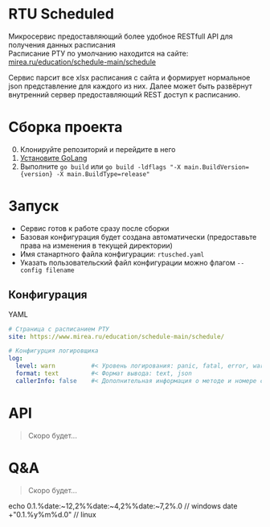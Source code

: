 # RTU Scheduled
Микросервис предоставляющий более удобное RESTfull API для получения данных расписания  
Расписание РТУ по умолчанию находится на сайте: [mirea.ru/education/schedule-main/schedule](https://www.mirea.ru/education/schedule-main/schedule/)  

Сервис парсит все xlsx расписания с сайта и формирует нормальное json представление для каждого из них.
Далее может быть развёрнут внутренний сервер предоставляющий REST доступ к расписанию.  

# Сборка проекта
0. Клонируйте репозиторий и перейдите в него
1. [Установите GoLang](https://golang.org/dl/)
2. Выполните `go build` или `go build -ldflags "-X main.BuildVersion={version} -X main.BuildType=release"`

# Запуск
- Сервис готов к работе сразу после сборки  
- Базовая конфигурация будет создана автоматически (предоставьте права на изменения в текущей директории)
- Имя станартного файла конфигурации: `rtusched.yaml`  
- Указать пользовательский файл конфигурации можно флагом `--config filename`

## Конфигурация
YAML
```yaml
# Страница с расписанием РТУ
site: https://www.mirea.ru/education/schedule-main/schedule/

# Конфигурция логировщика
log:
  level: warn          #< Уровень логирования: panic, fatal, error, warn, info, debug, trace
  format: text         #< Формат вывода: text, json
  callerInfo: false    #< Дополнительная информация о методе и номере строки
```

# API
> Скоро будет...

# Q&A
> Скоро будет...

echo 0.1.%date:~12,2%%date:~4,2%%date:~7,2%.0 // windows
date +"0.1.%y%m%d.0" // linux

